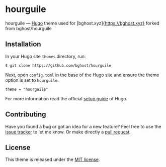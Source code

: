 # hourguile

hourguile — [Hugo](//gohugo.io/) theme used for [bghost.xyz]{https://bghost.xyz} forked from bghost/hourguile

## Installation

In your Hugo site `themes` directory, run:

```
$ git clone https://github.com/bghost/hourguile
```

Next, open `config.toml` in the base of the Hugo site and ensure the theme option is set to `hourguile`.

```
theme = "hourguile"
```

For more information read the official [setup guide](//gohugo.io/overview/installing/) of Hugo.

## Contributing

Have you found a bug or got an idea for a new feature? Feel free to use the [issue tracker](//github.com/bghost/hourguile/issues) to let me know. Or make directly a [pull request](//github.com/bghost/hourguile/pulls).

## License

This theme is released under the [MIT license](//github.com/bghost/hourguile/blob/master/LICENSE.md).
